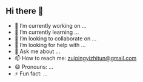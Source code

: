 ## Hi there 👋

<!-- 
**Vcan0715/Vcan0715** is a ✨ _special_ ✨ repository because its `README.md` (this file) appears on your GitHub profile.

Here are some ideas to get you started:
-->

- 🔭 I’m currently working on ...
- 🌱 I’m currently learning ...
- 👯 I’m looking to collaborate on ...
- 🤔 I’m looking for help with ...
- 💬 Ask me about ...
- 📫 How to reach me: zuipingyizhitun@gmail.com
- 😄 Pronouns: ...
- ⚡ Fun fact: ...


